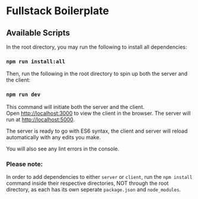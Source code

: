 # Fullstack Boilerplate

## Available Scripts

In the root directory, you may run the following to install all dependencies:
### `npm run install:all`

Then, run the following in the root directory to spin up both the server and the client:
### `npm run dev`

This command will initiate both the server and the client.<br />
Open [http://localhost:3000](http://localhost:3000) to view the client in the browser.
The server will run at [http://localhost:5000](http://localhost:5000).

The server is ready to go with ES6 syntax, the client and server will reload automatically with any edits you make.<br />

You will also see any lint errors in the console.

### Please note:
In order to add dependencies to either `server` or `client`, run the `npm install` command inside their respective directories, NOT through the root directory, as each has its own seperate `package.json` and `node_modules`. 
